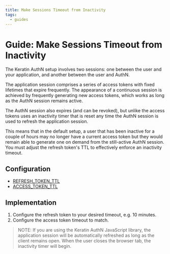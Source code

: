 ```yaml
---
title: Make Sessions Timeout from Inactivity
tags:
  - guides
---
```


# Guide: Make Sessions Timeout from Inactivity

The Keratin AuthN setup involves two sessions: one between the user and your application, and another between the user and AuthN.

The application session comprises a series of access tokens with fixed lifetimes that expire frequently. The appearance of a continuous session is achieved by frequently generating new access tokens, which works as long as the AuthN session remains active.

The AuthN session also expires (and can be revoked), but unlike the access tokens uses an inactivity timer that is reset any time the AuthN session is used to refresh the application session.

This means that in the default setup, a user that has been inactive for a couple of hours may no longer have a current access token but they would remain able to generate one on demand from the still-active AuthN session. You must adjust the refresh token's TTL to effectively enforce an inactivity timeout.

## Configuration

* [REFRESH_TOKEN_TTL](config.md#refresh_token_ttl)
* [ACCESS_TOKEN_TTL](config.md#access_token_ttl)

## Implementation

1. Configure the refresh token to your desired timeout, e.g. 10 minutes.
2. Configure the access token timeout to match.

> NOTE:
> If you are using the Keratin AuthN JavaScript library, the application session will be automatically refreshed as long as the client remains open. When the user closes the browser tab, the inactivity timer will begin.
